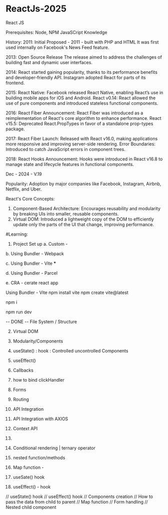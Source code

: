 # ReactJs-2025

React JS

Prerequisites:
Node, NPM
JavaSCript Knowledge

History:
2011:
Initial Proposed - 2011 - built with PHP and HTML
It was first used internally on Facebook's News Feed feature.

2013:
Open Source Release
The release aimed to address the challenges of building fast and dynamic user interfaces.

2014:
React started gaining popularity, thanks to its performance benefits and developer-friendly API. Instagram adopted React for parts of its frontend.

2015:
React Native: Facebook released React Native, enabling React’s use in building mobile apps for iOS and Android.
React v0.14: React allowed the use of pure components and introduced stateless functional components.

2016:
React Fiber Announcement: React Fiber was introduced as a reimplementation of React's core algorithm to enhance performance.
React v15.5: Deprecated React.PropTypes in favor of a standalone prop-types package.

2017:
React Fiber Launch: Released with React v16.0, making applications more responsive and improving server-side rendering.
Error Boundaries: Introduced to catch JavaScript errors in component trees.

2018:
React Hooks Announcement: Hooks were introduced in React v16.8 to manage state and lifecycle features in functional components.

Dec - 2024 - V.19

Popularity:
Adoption by major companies like Facebook, Instagram, Airbnb, Netflix, and Uber.

React's Core Concepts:

1. Component-Based Architecture: Encourages reusability and modularity by breaking UIs into smaller, reusable components.
2. Virtual DOM: Introduced a lightweight copy of the DOM to efficiently update only the parts of the UI that change, improving performance.

#Learning:

1. Project Set up
   a. Custom -

b. Using Bundler - Webpack

c. Using Bundler - Vite **\***

d. Using Bundler - Parcel

e. CRA - cerate react app

Using Bundler - Vite
npm install vite
npm create vite@latest

npm i

npm run dev

-- DONE
-- File System / Structure

2. Virtual DOM

3. Modularity/Components
4. useState() : hook : Controlled uncontrolled Components
5. useEffect()
6. Callbacks
7. how to bind clickHandler
8. Forms
9. Routing
10. API Integration
11. API Integration with AXIOS
12. Context API
13.

14. Conditional rendering | ternary operator
15. nested function/methods
16. Map function -
17. useSate() hook
18. useEffect() - hook

// useState() hook
// useEffect() hook
// Components creation
// How to pass the data from child to parent
// Map function
// Form handling
// Nested child component
